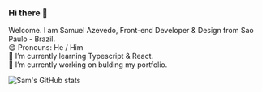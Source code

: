 ### Hi there 👋
Welcome.
I am Samuel Azevedo, Front-end Developer & Design from Sao Paulo - Brazil.<br/>
😄 Pronouns: He / Him <br/>
🌱 I’m currently learning Typescript & React. <br/>
🔭 I’m currently working on bulding my portfolio.<br/>
<!--
**samazevedo/samazevedo** is a ✨ _special_ ✨ repository because its `README.md` (this file) appears on your GitHub profile.

Here are some ideas to get you started:

- 🔭 I’m currently working on ...
- 🌱 I’m currently learning ...
- 👯 I’m looking to collaborate on ...
- 🤔 I’m looking for help with ...
- 💬 Ask me about ...
- 📫 How to reach me: ...
- 😄 Pronouns: ...
- ⚡ Fun fact: ...
-->
![Sam's GitHub stats](https://github-readme-stats.vercel.app/api?username=samazevedo&show_icons=true&theme=merko&count_private=true)

